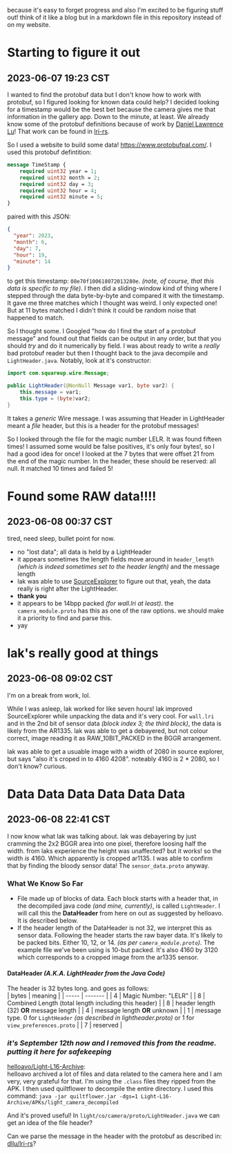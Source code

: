 because it's easy to forget progress and also I'm excited to be figuring stuff out!
think of it like a blog but in a markdown file in this repository instead of on my
website.

# Starting to figure it out
## 2023-06-07 19:23 CST
I wanted to find the protobuf data but I don't know how to work with protobuf,
so I figured looking for known data could help? I decided looking for a timestamp
would be the best bet because the camera gives me that information in the gallery
app. Down to the minute, at least. We already know some of the protobuf definitions
because of work by [Daniel Lawrence Lu](https://github.com/dllu)! That work can be
found in [lri-rs](https://github.com/dllu/lri-rs).

[lri-rs_lightheader]: https://github.com/dllu/lri-rs/blob/main/proto/lightheader.proto#L77-L106

So I used a website to build some data! <https://www.protobufpal.com/>. I used this protobuf defintition:
```proto
message TimeStamp {
    required uint32 year = 1;
    required uint32 month = 2;
    required uint32 day = 3;
    required uint32 hour = 4;
    required uint32 minute = 5;
}
```

paired with this JSON:
```json
{
  "year": 2023,
  "month": 6,
  "day": 7,
  "hour": 19,
  "minute": 14
}
```

to get this timestamp: `08e70f100618072013280e`. *(note, of course, that this data is specific to my file)*.
I then did a sliding-window kind of thing where I stepped through the data byte-by-byte and compared it with
the timestamp. It gave me three matches which I thought was weird. I only expected one! But at 11 bytes
matched I didn't think it could be random noise that happened to match.

So I thought some. I Googled "how do I find the start of a protobuf message" and found out that fields can
be output in any order, but that you should *try* and do it numerically by field. I was about ready to write
a *really* bad protobuf reader but then I thought back to the java decompile and `LightHeader.java`. Notably,
look at it's constructor:
```java
import com.squareup.wire.Message;

public LightHeader(@NonNull Message var1, byte var2) {
	this.message = var1;
	this.type = (byte)var2;
}
```

It takes a *generic* Wire message. I was assuming that Header in LightHeader
meant a *file* header, but this is a header for the protobuf messages!

So I looked through the file for the magic number LELR. It was found fifteen times!
I assumed some would be false positives, it's only four bytes!, so I had a good idea
for once! I looked at the 7 bytes that were offset 21 from the end of the magic number.
In the header, these should be reserved: all null. It matched 10 times and failed 5!

# Found some RAW data!!!!
## 2023-06-08 00:37 CST
tired, need sleep, bullet point for now.
- no "lost data"; all data is held by a LightHeader
- it appears sometimes the length fields move around in `header_length` *(which is indeed sometimes set to the header length)* and the message length
- lak was able to use [SourceExplorer][se-dev] to figure out that, yeah, the data really is right after the LightHeader.
- **thank you**
- it appears to be 14bpp packed *(for wall.lri at least)*. the `camera_module.proto` has this as one of the raw options. we should make it a priority to find and parse this.
- yay

[se-dev]: https://github.com/LAK132/SourceExplorer/tree/dev

# lak's really good at things
## 2023-06-08 09:02 CST
I'm on a break from work, lol.

While I was asleep, lak worked for like seven hours! lak improved SourceExplorer while unpacking the data and it's very cool.
For `wall.lri` and in the 2nd bit of sensor data *(block index 3; the third block)*, the data is likely from the AR1335. lak
was able to get a debayered, but not colour correct, image reading it as RAW_10BIT_PACKED in the BGGR arrangement.

lak was able to get a usuable image with a width of 2080 in source explorer, but says "also it's croped in to 4160 4208". noteably 4160 is 2 * 2080, so I don't know? curious.

# Data Data Data Data Data Data
## 2023-06-08 22:41 CST
I now know what lak was talking about. lak was debayering by just cramming the 2x2 BGGR area into one pixel, therefore loosing half
the width. from laks experience the height was unaffected? but it works! so the width *is* 4160. Which apparently is cropped ar1135.
I was able to confirm that by finding the bloody sensor data! The `sensor_data.proto` anyway.

### What We Know So Far
- File made up of blocks of data. Each block starts with a header that, in the decompiled java code *(and mine, currently)*,
is called `LightHeader`. I will call this the **DataHeader** from here on out as suggested by helloavo. It is described below.
- If the header length of the DataHeader is not 32, we interpret this as sensor data. Following the header starts the raw bayer data. It's likely to be packed bits. Either 10, 12, or 14. *(as per `camera_module.proto`)*. The example file we've been using is 10-but packed. It's also 4160 by 3120 which corresponds to a cropped image from the ar1335 sensor.

#### DataHeader *(A.K.A. LightHeader from the Java Code)*
The header is 32 bytes long. and goes as follows:  
| bytes | meaning |
| ----- | ------- |
| 4     | Magic Number: "LELR" |
| 8     | Combined Length (total length including this header) |
| 8     | header length (32) **OR** message length |
| 4     | message length **OR** unknown |
| 1     | message type. 0 for `LightHeader` *(as described in lightheader.proto)* or 1 for `view_preferences.proto` |
| 7     | reserved |

### ***it's September 12th now and I removed this from the readme. putting it here for safekeeping***

[helloavo/Light-L16-Archive](https://github.com/helloavo/Light-L16-Archive):  
helloavo archived a lot of files and data related to the camera here and I am
very, very grateful for that. I'm using the `.class` files they ripped from the
APK. I then used quiltflower to decompile the entire directory. I used this
command: `java -jar quiltflower.jar -dgs=1 Light-L16-Archive/APKs/light_camera_decompiled`

And it's proved useful! In `light/co/camera/proto/LightHeader.java` we can get an idea
of the file header?

Can we parse the message in the header with the protobuf as described in: [dllu/lri-rs](https://github.com/dllu/lri-rs/blob/main/proto/lightheader.proto)?